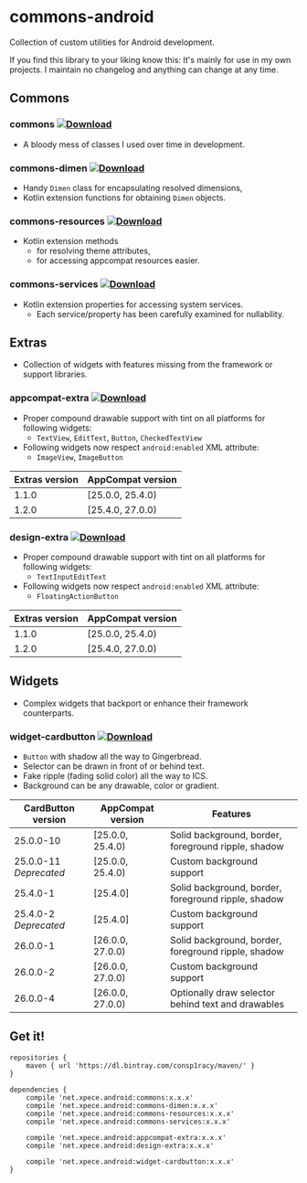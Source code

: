 # commons-android
Collection of custom utilities for Android development.

If you find this library to your liking know this: It's mainly for use in my own projects. I maintain no changelog and anything can change at any time.

## Commons

### commons [ ![Download](https://api.bintray.com/packages/consp1racy/maven/net.xpece.android%3Acommons/images/download.svg) ](https://bintray.com/consp1racy/maven/net.xpece.android%3Acommons/_latestVersion)

* A bloody mess of classes I used over time in development.

### commons-dimen [ ![Download](https://api.bintray.com/packages/consp1racy/maven/net.xpece.android%3Acommons-dimen/images/download.svg) ](https://bintray.com/consp1racy/maven/net.xpece.android%3Acommons-dimen/_latestVersion)

* Handy `Dimen` class for encapsulating resolved dimensions,
* Kotlin extension functions for obtaining `Dimen` objects.

### commons-resources [ ![Download](https://api.bintray.com/packages/consp1racy/maven/net.xpece.android%3Acommons-resources/images/download.svg) ](https://bintray.com/consp1racy/maven/net.xpece.android%3Acommons-resources/_latestVersion)

* Kotlin extension methods 
  * for resolving theme attributes,
  * for accessing appcompat resources easier.

### commons-services [ ![Download](https://api.bintray.com/packages/consp1racy/maven/net.xpece.android%3Acommons-services/images/download.svg) ](https://bintray.com/consp1racy/maven/net.xpece.android%3Acommons-services/_latestVersion)

* Kotlin extension properties for accessing system services.
  * Each service/property has been carefully examined for nullability.

## Extras

* Collection of widgets with features missing from the framework or support libraries.

### appcompat-extra [ ![Download](https://api.bintray.com/packages/consp1racy/maven/net.xpece.android%3Aappcompat-extra/images/download.svg) ](https://bintray.com/consp1racy/maven/net.xpece.android%3Aappcompat-extra/_latestVersion)

* Proper compound drawable support with tint on all platforms for following widgets:
  * `TextView`, `EditText`, `Button`, `CheckedTextView`
* Following widgets now respect `android:enabled` XML attribute:
  * `ImageView`, `ImageButton`

| Extras version     | AppCompat version |
| ------------------ | ----------------- |
| 1.1.0              | [25.0.0, 25.4.0)  |
| 1.2.0              | [25.4.0, 27.0.0)  |

### design-extra [ ![Download](https://api.bintray.com/packages/consp1racy/maven/net.xpece.android%3Adesign-extra/images/download.svg) ](https://bintray.com/consp1racy/maven/net.xpece.android%3Adesign-extra/_latestVersion)

* Proper compound drawable support with tint on all platforms for following widgets:
  * `TextInputEditText`
* Following widgets now respect `android:enabled` XML attribute:
  * `FloatingActionButton`

| Extras version     | AppCompat version |
| ------------------ | ----------------- |
| 1.1.0              | [25.0.0, 25.4.0)  |
| 1.2.0              | [25.4.0, 27.0.0)  |

## Widgets

* Complex widgets that backport or enhance their framework counterparts.

### widget-cardbutton [ ![Download](https://api.bintray.com/packages/consp1racy/maven/net.xpece.android%3Awidget-cardbutton/images/download.svg) ](https://bintray.com/consp1racy/maven/net.xpece.android%3Awidget-cardbutton/_latestVersion)

* `Button` with shadow all the way to Gingerbread.
* Selector can be drawn in front of or behind text.
* Fake ripple (fading solid color) all the way to ICS.
* Background can be any drawable, color or gradient.

| CardButton version     | AppCompat version | Features                                            |
| ---------------------- | ----------------- | --------------------------------------------------- |
| 25.0.0-10              | [25.0.0, 25.4.0)  | Solid background, border, foreground ripple, shadow |
| 25.0.0-11 *Deprecated* | [25.0.0, 25.4.0)  | Custom background support                           |
| 25.4.0-1               | [25.4.0]          | Solid background, border, foreground ripple, shadow |
| 25.4.0-2 *Deprecated*  | [25.4.0]          | Custom background support                           |
| 26.0.0-1               | [26.0.0, 27.0.0)  | Solid background, border, foreground ripple, shadow |
| 26.0.0-2               | [26.0.0, 27.0.0)  | Custom background support                           |
| 26.0.0-4               | [26.0.0, 27.0.0)  | Optionally draw selector behind text and drawables  |

## Get it!

    repositories {
        maven { url 'https://dl.bintray.com/consp1racy/maven/' }
    }
        
    dependencies {
        compile 'net.xpece.android:commons:x.x.x'
        compile 'net.xpece.android:commons-dimen:x.x.x'
        compile 'net.xpece.android:commons-resources:x.x.x'
        compile 'net.xpece.android:commons-services:x.x.x'
        
        compile 'net.xpece.android:appcompat-extra:x.x.x'
        compile 'net.xpece.android:design-extra:x.x.x'
        
        compile 'net.xpece.android:widget-cardbutton:x.x.x'
    }
